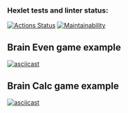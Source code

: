 ### Hexlet tests and linter status:
[![Actions Status](https://github.com/Lorety-VL/java-project-61/actions/workflows/hexlet-check.yml/badge.svg)](https://github.com/Lorety-VL/java-project-61/actions)
[![Maintainability](https://api.codeclimate.com/v1/badges/7353d37c49c69b97a046/maintainability)](https://codeclimate.com/github/Lorety-VL/java-project-61/maintainability)

## Brain Even game example 
[![asciicast](https://asciinema.org/a/ls95q374TyGxh3TxX80JCOyd5.svg)](https://asciinema.org/a/ls95q374TyGxh3TxX80JCOyd5)
## Brain Calc game example
[![asciicast](https://asciinema.org/a/BIFBYVxZjFhjUeIrZ21usA3Pz.svg)](https://asciinema.org/a/BIFBYVxZjFhjUeIrZ21usA3Pz)